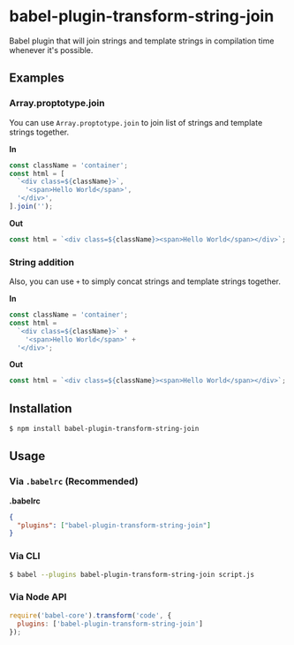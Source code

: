 # babel-plugin-transform-string-join

Babel plugin that will join strings and template strings in compilation time whenever it's possible.

## Examples

### Array.proptotype.join

You can use `Array.proptotype.join` to join list of strings and template strings together.

**In**

```js
const className = 'container';
const html = [
  `<div class=${className}>`,
    '<span>Hello World</span>',
  '</div>',
].join('');
```

**Out**

```js
const html = `<div class=${className}><span>Hello World</span></div>`;
```

### String addition

Also, you can use `+` to simply concat strings and template strings together.

**In**

```js
const className = 'container';
const html =
  `<div class=${className}>` +
    '<span>Hello World</span>' +
  '</div>';
```

**Out**

```js
const html = `<div class=${className}><span>Hello World</span></div>`;
```

## Installation

```sh
$ npm install babel-plugin-transform-string-join
```

## Usage

### Via `.babelrc` (Recommended)

**.babelrc**

```json
{
  "plugins": ["babel-plugin-transform-string-join"]
}
```

### Via CLI

```sh
$ babel --plugins babel-plugin-transform-string-join script.js
```

### Via Node API

```javascript
require('babel-core').transform('code', {
  plugins: ['babel-plugin-transform-string-join']
});
```